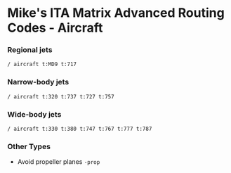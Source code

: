 # Mike's ITA Matrix Advanced Routing Codes - Aircraft

### Regional jets
```
/ aircraft t:MD9 t:717
```

### Narrow-body jets
```
/ aircraft t:320 t:737 t:727 t:757
```

### Wide-body jets
```
/ aircraft t:330 t:380 t:747 t:767 t:777 t:787
```
### Other Types
* Avoid propeller planes `-prop`
